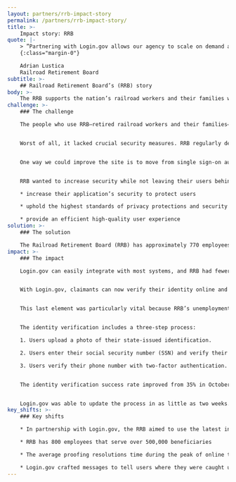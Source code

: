 ```yaml
---
layout: partners/rrb-impact-story
permalink: /partners/rrb-impact-story/
title: >-
    Impact story: RRB
quote: |-
    > ”Partnering with Login.gov allows our agency to scale on demand and offer helpdesk services at a significant savings compared to maintaining the architecture and staff ourselves. We immediately saw the benefits during the COVID-19 pandemic. Not to mention the added savings from outsourcing the continuous improvement process and keeping up with digital identity guidelines. We’ve been able to reallocate those resources to developing more online services for our claimants.”
    {:class="margin-0"}

    Adrian Lustica
    Railroad Retirement Board
subtitle: >-
    ## Railroad Retirement Board’s (RRB) story
body: >-
    The RRB supports the nation’s railroad workers and their families with comprehensive retirement-survivor and unemployment-sickness benefits. The RRB’s mission is to “pay benefits to the right people, in the right amounts, in a timely manner, while safeguarding customers’ funds.” 
challenge: >-
    ### The challenge

    The people who use RRB–retired railroad workers and their families–use the online portal to access their retirement benefits. The original user application process was time consuming for both RRB staff and beneficiaries. 


    Worst of all, it lacked crucial security measures. RRB regularly deals with high-risk financial transactions, so identity verification is crucial. User experience was important since site visitors, especially older ones, needed increased support. Better user experience would reduce support requests.


    One way we could improve the site is to move from single sign-on authentication to multi-factor authentication. 


    RRB wanted to increase security while not leaving their users behind. It had to 

    * increase their application’s security to protect users

    * uphold the highest standards of privacy protections and security

    * provide an efficient high-quality user experience
solution: >-
    ### The solution

    The Railroad Retirement Board (RRB) has approximately 770 employees serving over 500,000 beneficiaries. The RRB’s unemployment application demands increased in April 2020 because of the COVID-19 pandemic. With Login.gov, claimants can now verify their identity online and immediately access services supporting their benefits. They can do this without calling, mailing forms, or visiting the agency’s field offices. RRB users who verify their identity online are able to reduce the normal processing time for critical unemployment and sickness benefits.
impact: >-
    ### The impact

    Login.gov can easily integrate with most systems, and RRB had fewer system complexities. RRB could quickly adopt Login.gov technology. This implementation led to a 70% reduction in calls and paperwork volume (summer to fall 2020).


    With Login.gov, claimants can now verify their identity online and immediately access  benefits. They can do this without calling, mailing forms, or visiting offices.


    This last element was particularly vital because RRB’s unemployment application demands increased in April 2020 because of the COVID-19 pandemic. RRB users who could verify their identity online cut weeks and even months off the normal processing time. 


    The identity verification includes a three-step process:

    1. Users upload a photo of their state-issued identification.

    2. Users enter their social security number (SSN) and verify their name, date of birth, and address.

    3. Users verify their phone number with two-factor authentication. 


    The identity verification success rate improved from 35% in October 2019 to over 70%. RRB succeeded  because RRB’s benefit coordinators and contact center worked with Login.gov to change the portal  based on real-time customer feedback. 


    Login.gov was able to update the process in as little as two weeks. Now the identity verification process is easier to navigate. A solution that started as a small element of an overall digital strategy now helps all RRB users. It is currently being scaled to include other government agencies, including the Internal Revenue Service (late 2021), and the Social Security Administration (mid-2021).
key_shifts: >-
    ### Key shifts

    * In partnership with Login.gov, the RRB aimed to use the latest innovations in digital security to protect customer information and ensure the right individuals claim the right benefits data points.

    * RRB has 800 employees that serve over 500,000 beneficiaries

    * The average proofing resolutions time during the peak of online traffic in March, April, and May was 4 ½  hours, thanks to Login.gov. If we’d been using the PINpassword,it would have taken days due to needing to mail the password to beneficiaries. 

    * Login.gov crafted messages to tell users where they were caught up in the process
---
```

